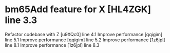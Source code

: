# bm65Add feature for X [HL4ZGK] line 3.3
Refactor codebase with Z [u9XQc0] line 4.1
Improve performance [qqigim] line 5.1
Improve performance [qqigim] line 5.2
Improve performance [1z6jpl] line 8.1
Improve performance [1z6jpl] line 8.3
